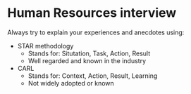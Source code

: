 # Human Resources interview

Always try to explain your experiences and anecdotes using:
- STAR methodology
  - Stands for: Situtation, Task, Action, Result
  - Well regarded and known in the industry
- CARL
  - Stands for: Context, Action, Result, Learning
  - Not widely adopted or known
 

